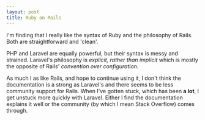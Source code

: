 ```yaml
---
layout: post
title: Ruby on Rails
---
```

I'm finding that I really like the syntax of Ruby and the philosophy of Rails. Both are straightforward and 'clean'.

PHP and Laravel are equally powerful, but their syntax is messy and strained. Laravel's philosophy is *explicit, rather than implicit* which is mostly the opposite of Rails' *convention over configuration*.

As much I as like Rails, and hope to continue using it, I don't think the documentation is a strong as Laravel's and there seems to be less community support for Rails. When I've gotten stuck, which has been **a lot**, I get unstuck more quickly with Laravel. Either I find the documentation explains it well or the community (by which I mean Stack Overflow) comes through.